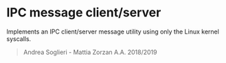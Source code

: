 # IPC message client/server
Implements an IPC client/server message utility using only the Linux kernel syscalls.
> Andrea Soglieri - Mattia Zorzan A.A. 2018/2019
